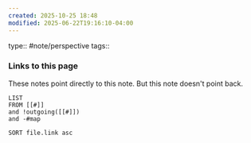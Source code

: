 ```yaml
---
created: 2025-10-25 18:48
modified: 2025-06-22T19:16:10-04:00
---
```

type:: #note/perspective 
tags::


### Links to this page
These notes point directly to this note. But this note doesn't point back.
```dataview
LIST
FROM [[#]]
and !outgoing([[#]])
and -#map

SORT file.link asc
```
